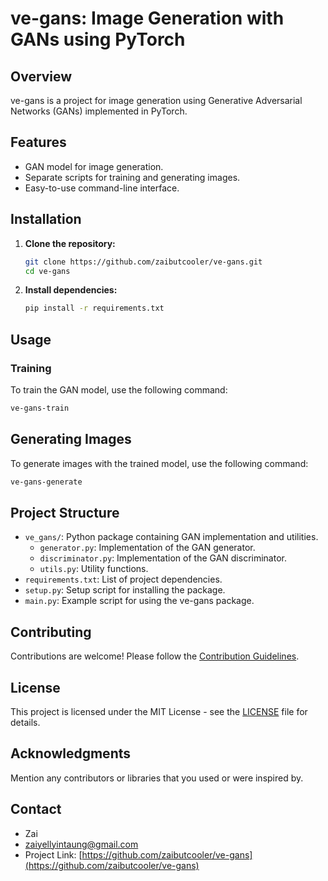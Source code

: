 # ve-gans: Image Generation with GANs using PyTorch

## Overview

ve-gans is a project for image generation using Generative Adversarial Networks (GANs) implemented in PyTorch.

## Features

- GAN model for image generation.
- Separate scripts for training and generating images.
- Easy-to-use command-line interface.

## Installation

1. **Clone the repository:**

   ```bash
   git clone https://github.com/zaibutcooler/ve-gans.git
   cd ve-gans
   ```

2. **Install dependencies:**

   ```bash
   pip install -r requirements.txt
   ```

## Usage

### Training

To train the GAN model, use the following command:

  ```bash
  ve-gans-train
  ```

## Generating Images

To generate images with the trained model, use the following command:

  ```bash
  ve-gans-generate
  ```

## Project Structure

- `ve_gans/`: Python package containing GAN implementation and utilities.
  - `generator.py`: Implementation of the GAN generator.
  - `discriminator.py`: Implementation of the GAN discriminator.
  - `utils.py`: Utility functions.
- `requirements.txt`: List of project dependencies.
- `setup.py`: Setup script for installing the package.
- `main.py`: Example script for using the ve-gans package.

## Contributing

Contributions are welcome! Please follow the [Contribution Guidelines](CONTRIBUTING.md).

## License

This project is licensed under the MIT License - see the [LICENSE](LICENSE) file for details.

## Acknowledgments

Mention any contributors or libraries that you used or were inspired by.

## Contact

- Zai
- zaiyellyintaung@gmail.com
- Project Link: [https://github.com/zaibutcooler/ve-gans](https://github.com/zaibutcooler/ve-gans)

